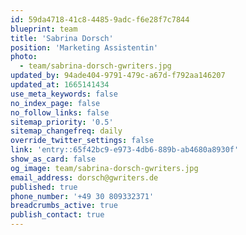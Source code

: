 ```yaml
---
id: 59da4718-41c8-4485-9adc-f6e28f7c7844
blueprint: team
title: 'Sabrina Dorsch'
position: 'Marketing Assistentin'
photo:
  - team/sabrina-dorsch-gwriters.jpg
updated_by: 94ade404-9791-479c-a67d-f792aa146207
updated_at: 1665141434
use_meta_keywords: false
no_index_page: false
no_follow_links: false
sitemap_priority: '0.5'
sitemap_changefreq: daily
override_twitter_settings: false
link: 'entry::65f42bc9-e973-4db6-889b-ab4680a8930f'
show_as_card: false
og_image: team/sabrina-dorsch-gwriters.jpg
email_address: dorsch@gwriters.de
published: true
phone_number: '+49 30 809332371'
breadcrumbs_active: true
publish_contact: true
---
```

